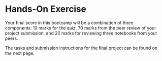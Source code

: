 # Hands-On Exercise

Your final score in this bootcamp will be a combination of three components: 10 marks for the quiz, 70 marks from the peer review of your project submission, and 20 marks for reviewing three notebooks from your peers.

The tasks and submission instructions for the final project can be found on the next page.